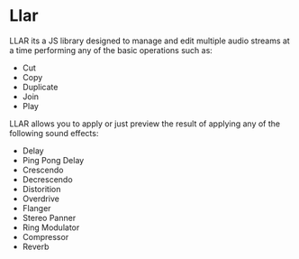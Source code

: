 # Llar

LLAR its a JS library designed to manage and edit multiple audio streams at a time performing any of the basic operations such as:
* Cut
* Copy
* Duplicate
* Join 
* Play

LLAR allows you to apply or just preview the result of applying any of the following sound effects:
* Delay
* Ping Pong Delay
* Crescendo
* Decrescendo
* Distorition
* Overdrive
* Flanger
* Stereo Panner
* Ring Modulator
* Compressor
* Reverb

